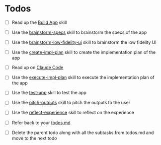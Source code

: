 # Todos

- [ ] Read up the [Build App](./build-app.markdown) skill
- [ ] Use the [brainstorm-specs](../skills/brainstorm-specs.md) skill to brainstorm the specs of the app  
- [ ] Use the [brainstorm-low-fidelity-ui](../skills/brainstorm-low-fidelity-ui.md) skill to brainstorm the low fidelity UI  
- [ ] Use the [create-impl-plan](../skills/create-impl-plan.md) skill to create the implementation plan of the app  
- [ ] Read up on [Claude Code](../memory/tools/claude-code.md)  
- [ ] Use the [execute-impl-plan](../skills/execute-impl-plan.md) skill to execute the implementation plan of the app  
- [ ] Use the [test-app](../skills/test-app.md) skill to test the app  
- [ ] Use the [pitch-outputs](../skills/pitch-outputs.md) skill to pitch the outputs to the user  
- [ ] Use the [reflect-experience](../skills/reflect-experience.md) skill to reflect on the experience  
- [ ] Refer back to your [todos.md](memory/current-tasks/task-[id]/todos.md)  
- [ ] Delete the parent todo along with all the subtasks from todos.md and move to the next todo 


